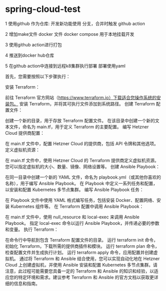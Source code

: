 ﻿# spring-cloud-test

1 使用github 作为仓库: 开发新功能使用 分支，合并时触发 github action

2 增加make文件 docker 文件 docker compose 用于本地挂载开发

3 使用github action进行打包

4 推送到docker hub仓库

5 在github action中连接到远程k8集群执行部署 部署使用yaml



首先，您需要按照以下步骤执行：

安装 Terraform：

前往 Terraform 官方网站（https://www.terraform.io）下载适合您操作系统的安装包。
安装 Terraform，并将其可执行文件添加到系统路径。
创建 Terraform 配置文件：

创建一个新的目录，用于存放 Terraform 配置文件。
在该目录中创建一个新的文本文件，命名为 main.tf，用于定义 Terraform 的主要配置。
编写 Hetzner Cloud 提供商配置：

在 main.tf 文件中，配置 Hetzner Cloud 的提供商，包括 API 令牌和其他选项。
定义虚拟机资源：

在 main.tf 文件中，使用 Hetzner Cloud 的 Terraform 提供商定义虚拟机资源。
您可以指定虚拟机的大小、数量、镜像、网络设置等。
创建 Ansible Playbook：

在同一目录中创建一个新的 YAML 文件，命名为 playbook.yml（或其他你喜欢的名称），用于编写 Ansible Playbook。
在 Playbook 中定义一系列任务和配置，以安装和配置 Kubernetes 多节点集群。
编写 Ansible Playbook 任务：

在 Playbook 文件中使用 YAML 格式编写任务，包括安装 Docker、配置网络、安装 Kubernetes 组件等。
在 Terraform 配置中调用 Ansible Playbook：

在 main.tf 文件中，使用 null_resource 和 local-exec 来调用 Ansible Playbook。
指定 local-exec 命令以运行 Ansible Playbook，并传递必要的参数和变量。
执行 Terraform：

在命令行中导航到包含 Terraform 配置文件的目录。
运行 terraform init 命令，初始化 Terraform，下载所需的提供商插件和模块。
运行 terraform plan 命令，检查配置文件并生成执行计划。
运行 terraform apply 命令，应用配置并创建虚拟机。
通过将 Terraform 和 Ansible 结合使用，您可以实现自动化地在 Hetzner Cloud 上创建虚拟机，并使用 Ansible 安装和配置 Kubernetes 多节点集群。请注意，此过程可能需要您具备一定的 Terraform 和 Ansible 的知识和经验，以适应您的特定环境和需求。建议参考 Terraform 和 Ansible 的官方文档以获取更详细的信息和指南。


